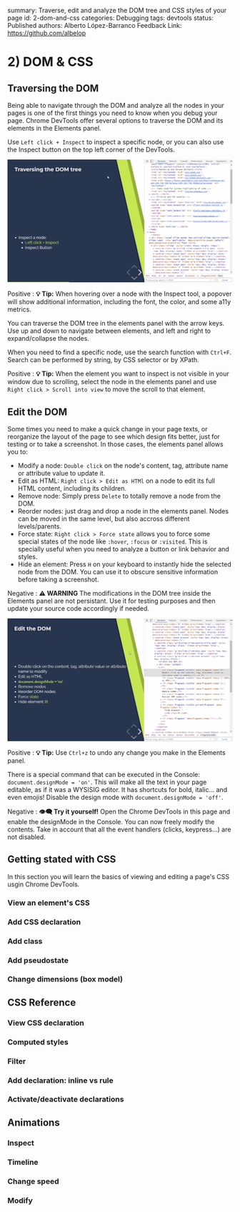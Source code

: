 summary: Traverse, edit and analyze the DOM tree and CSS styles of your page
id: 2-dom-and-css
categories: Debugging
tags: devtools
status: Published 
authors: Alberto López-Barranco
Feedback Link: https://github.com/albelop

# 2) DOM & CSS


<!-- ------------------------ -->

## Traversing the DOM

Being able to navigate through the DOM and analyze all the nodes in your pages is one of the first things you need to know when you debug your page. Chrome DevTools offer several options to traverse the DOM and its elements in the Elements panel.

Use `Left click + Inspect` to inspect a specific node, or you can also use the Inspect button on the top left corner of the DevTools.

![Inspect nodes](./assets/2_inspect_node.gif)

Positive
: **💡 Tip:** When hovering over a node with the Inspect tool, a popover will show additional information, including the font, the color, and some a11y metrics.


You can traverse the DOM tree in the elements panel with the arrow keys. Use up and down to navigate between elements, and left and right to expand/collapse the nodes.

When you need to find a specific node, use the search function with `Ctrl+F`. Search can be performed by string, by CSS selector or by XPath. 

Positive
: **💡 Tip:** When the element you want to inspect is not visible in your window due to scrolling, select the node in the elements panel and use `Right click > Scroll into view` to move the scroll to that element.


<!-- ------------------------ -->

## Edit the DOM

Some times you need to make a quick change in your page texts, or reorganize the layout of the page to see which design fits better, just for testing or to take a screenshot. In those cases, the elements panel allows you to:

- Modify a node: `Double click` on the node's content, tag, attribute name or attribute value to update it.
- Edit as HTML: `Right click > Edit as HTMl` on a node to edit its full HTML content, including its children.
- Remove node: Simply press `Delete` to totally remove a node from the DOM.
- Reorder nodes: just drag and drop a node in the elements panel. Nodes can be moved in the same level, but also accross different levels/parents.
- Force state: `Right click > Force state` allows you to force some special states of the node like `:hover`, `:focus` or `:visited`. This is specially useful when you need to analyze a button or link behavior and styles.
- Hide an element: Press `H` on your keyboard to instantly hide the selected node from the DOM. You can use it to obscure sensitive information before taking a screenshot.

Negative
: **⚠ WARNING**
The modifications in the DOM tree inside the Elements panel are not persistant. Use it for testing purposes and then update your source code accordingly if needed.


![Edit the DOM](./assets/2_edit_dom.gif)

Positive
: **💡 Tip:** Use `Ctrl+z` to undo any change you make in the Elements panel.

There is a special command that can be executed in the Console: `document.designMode = 'on'`. This will make all the text in your page editable, as if it was a WYSISIG editor. It has shortcuts for bold, italic... and even emojis!
Disable the design mode with `document.designMode = 'off'`.

Negative
: **👁‍🗨 Try it yourself!**
Open the Chrome DevTools in this page and enable the designMode in the Console. You can now freely modify the contents. Take in account that all the event handlers (clicks, keypress...) are not disabled.


<!-- ------------------------ -->

## Getting stated with CSS 

In this section you will learn the basics of viewing and editing a page's CSS usgin Chrome DevTools.

### View an element's CSS


### Add CSS declaration


### Add class


### Add pseudostate


### Change dimensions (box model)


<!-- ------------------------ -->

## CSS Reference

### View CSS declaration

### Computed styles

### Filter

### Add declaration: inline vs rule

### Activate/deactivate declarations


<!-- ------------------------ -->

## Animations

### Inspect
### Timeline
### Change speed
### Modify